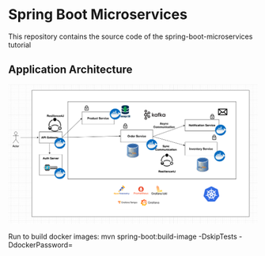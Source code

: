 # Spring Boot Microservices
This repository contains the source code of the spring-boot-microservices tutorial


## Application Architecture

![img.png](img.png)

Run to build docker images: mvn spring-boot:build-image -DskipTests -DdockerPassword=<your-docker-token>